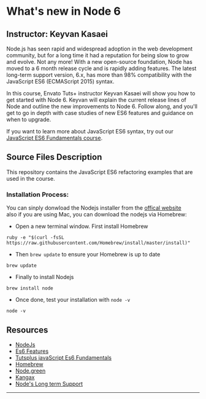# What's new in Node 6
## Instructor: Keyvan Kasaei

Node.js has seen rapid and widespread adoption in the web development community, but for a long time it had a reputation for being slow to grow and evolve. Not any more! With a new open-source foundation, Node has moved to a 6 month release cycle and is rapidly adding features. The latest long-term support version, 6.x, has more than 98% compatibility with the JavaScript ES6 (ECMAScript 2015) syntax.

In this course, Envato Tuts+ instructor Keyvan Kasaei will show you how to get started with Node 6. Keyvan will explain the current release lines of Node and outline the new improvements to Node 6. Follow along, and you'll get to go in depth with case studies of new ES6 features and guidance on when to upgrade. 

If you want to learn more about JavaScript ES6 syntax, try out our [JavaScript ES6 Fundamentals course](https://code.tutsplus.com/courses/javascript-es6-fundamentals).


## Source Files Description

This repository contains the JavaScript ES6 refactoring examples that are used in the course. 


### Installation Process:

You can sinply donwload the Nodejs installer from the [offical website](https://nodejs.org)    
also if you are using Mac, you can download the nodejs via Homebrew:

- Open a new terminal window. First install Homebrew
```
ruby -e "$(curl -fsSL https://raw.githubusercontent.com/Homebrew/install/master/install)"
```     
- Then `brew update` to ensure your Homebrew is up to date
```
brew update
```    
- Finally to install Nodejs
```
brew install node
```
- Once done, test your installation with `node -v`
```
node -v
```



## Resources
 - [NodeJs](https://nodejs.org/en/) 
 - [Es6 Features](https://github.com/lukehoban/es6features#readme)
 - [Tutsplus javaScript Es6 Fundamentals](https://code.tutsplus.com/courses/javascript-es6-fundamentals)
 - [Homebrew](http://brew.sh/)
 - [Node.green](http://node.green/)
 - [Kangax](http://kangax.github.io/compat-table/es6/)
 - [Node's Long term Support](https://github.com/nodejs/LTS)
------